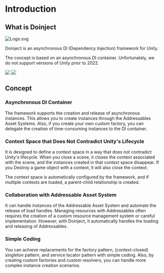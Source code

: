 # Introduction

## What is Doinject

![Logo.svg](Logo.svg)

Doinject is an asynchronous DI (Dependency Injection) framework for Unity.

The concept is based on an asynchronous DI container.
Unfortunately, we do not support versions of Unity prior to 2022.

![](https://img.shields.io/badge/unity-2023.2%20or%20later-green?logo=unity)
![](https://img.shields.io/badge/license-MIT-blue)

## Concept

### Asynchronous DI Container

The framework supports the creation and release of asynchronous instances.
This allows you to create instances through the Addressables Asset Systems.
Also, if you create your own custom factory, you can delegate the creation of time-consuming instances to the DI container.

### Context Space that Does Not Contradict Unity's Lifecycle

It is designed to define a context space in a way that does not contradict Unity's lifecycle.
When you close a scene, it closes the context associated with the scene, and the instances created in that context space disappear.
If you Destroy a game object with a context, it will also close the context.

The context space is automatically configured by the framework, and if multiple contexts are loaded, a parent-child relationship is created.

### Collaboration with Addressable Asset System

It can handle instances of the Addressable Asset System and automate the release of load handles.
Managing resources with Addressables often requires the creation of a custom resource management system or careful implementation.
However, with Doinject, it automatically handles the loading and releasing of Addressables.

### Simple Coding

You can achieve replacements for the factory pattern, (context-closed) singleton pattern, and service locator pattern with simple coding.
Also, by creating custom factories and custom resolvers, you can handle more complex instance creation scenarios.